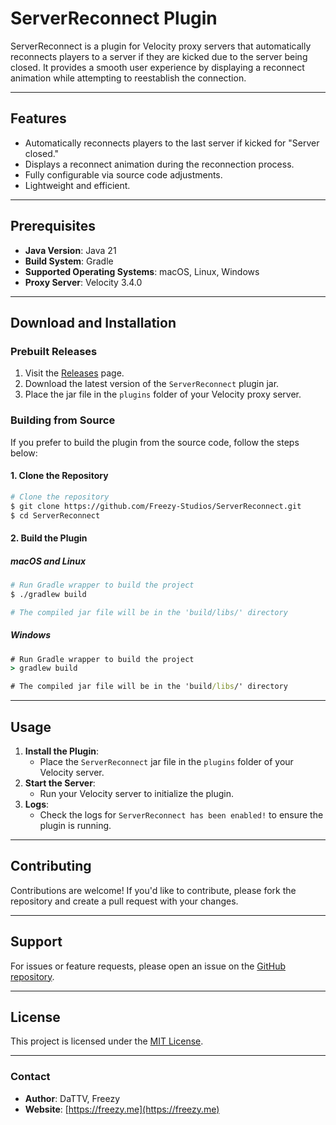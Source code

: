# ServerReconnect Plugin

ServerReconnect is a plugin for Velocity proxy servers that automatically reconnects players to a server if they are kicked due to the server being closed. It provides a smooth user experience by displaying a reconnect animation while attempting to reestablish the connection.

---

## Features
- Automatically reconnects players to the last server if kicked for "Server closed."
- Displays a reconnect animation during the reconnection process.
- Fully configurable via source code adjustments.
- Lightweight and efficient.

---

## Prerequisites
- **Java Version**: Java 21
- **Build System**: Gradle
- **Supported Operating Systems**: macOS, Linux, Windows
- **Proxy Server**: Velocity 3.4.0

---

## Download and Installation
### Prebuilt Releases
1. Visit the [Releases](https://github.com/Freezy-Studios/ServerReconnect/releases) page.
2. Download the latest version of the `ServerReconnect` plugin jar.
3. Place the jar file in the `plugins` folder of your Velocity proxy server.

### Building from Source
If you prefer to build the plugin from the source code, follow the steps below:

#### 1. Clone the Repository
```bash
# Clone the repository
$ git clone https://github.com/Freezy-Studios/ServerReconnect.git
$ cd ServerReconnect
```

#### 2. Build the Plugin
##### macOS and Linux
```bash
# Run Gradle wrapper to build the project
$ ./gradlew build

# The compiled jar file will be in the 'build/libs/' directory
```

##### Windows
```cmd
# Run Gradle wrapper to build the project
> gradlew build

# The compiled jar file will be in the 'build/libs/' directory
```

---

## Usage
1. **Install the Plugin**:
    - Place the `ServerReconnect` jar file in the `plugins` folder of your Velocity server.
2. **Start the Server**:
    - Run your Velocity server to initialize the plugin.
3. **Logs**:
    - Check the logs for `ServerReconnect has been enabled!` to ensure the plugin is running.

---

## Contributing
Contributions are welcome! If you'd like to contribute, please fork the repository and create a pull request with your changes.

---

## Support
For issues or feature requests, please open an issue on the [GitHub repository](https://github.com/Freezy-Studios/ServerReconnect/issues).

---

## License
This project is licensed under the [MIT License](https://github.com/Freezy-Studios/ServerReconnect/blob/master/LICENSE).

---

### Contact
- **Author**: DaTTV, Freezy
- **Website**: [https://freezy.me](https://freezy.me)

